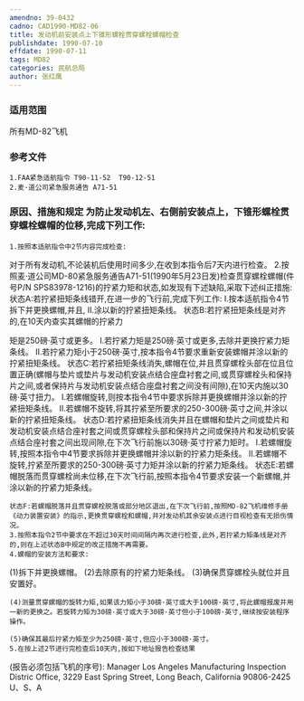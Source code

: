 ```yaml
---
amendno: 39-0432
cadno: CAD1990-MD82-06
title: 发动机前安装点上下锥形螺栓贯穿螺栓螺帽检查
publishdate: 1990-07-10
effdate: 1990-07-11
tags: MD82
categories: 民航总局
author: 张红鹰
---
```


### 适用范围 
所有MD-82飞机

<!--more-->
### 参考文件
    1.FAA紧急适航指令 T90-11-52  T90-12-51 
    2.麦·道公司紧急服务通告 A71-51 

### 原因、措施和规定 为防止发动机左、右侧前安装点上，下锥形螺栓贯穿螺栓螺帽的位移,完成下列工作: 
    1.按照本适航指令中2节内容完成检查: 
对于所有发动机,不论装机后使用时间多少,在收到本指令后7天内进行检查。 
    2.按照麦·道公司MD-80紧急服务通告A71-51(1990年5月23日发)检查贯穿螺栓螺帽(件号P/N SPS83978-1216)的拧紧力矩和状态,如发现有下述缺陷,采取下述纠正措施: 
    状态A:若拧紧扭矩条线错开,在进一步的飞行前,完成下列工作: 
    Ⅰ.按本适航指令4节拆下并更换螺帽,并且, 
Ⅱ.涂以新的拧紧扭矩条线。     状态B:若拧紧扭矩条线是对齐的,在10天内查实其螺帽的拧紧力

  
矩是250磅·英寸或更多。 
    Ⅰ.若拧紧力矩是250磅·英寸或更多,去除并更换拧紧力矩条线。
    Ⅱ.若拧紧力矩小于250磅·英寸,按本指令4节要求重新安装螺帽并涂以新的拧紧扭矩条线。 
    状态C:若拧紧扭矩条线消失,螺帽在位,并且贯穿螺栓头部在位且位置正确(螺帽与垫片或垫片与发动机安装点结合座盘衬套之间,或贯穿螺栓头和保持片之间,或者保持片与发动机安装点结合座盘衬套之间没有间隙),在10天内施以30磅·英寸扭力。 
    Ⅰ.若螺帽旋转,则按本指令4节中要求拆除并更换螺帽并涂以新的拧紧扭矩条线。 
    Ⅱ.若螺帽不旋转,将其拧紧至所要求的250-300磅·英寸之间,并涂以新的拧紧扭矩条线。 
    状态D:若拧紧扭矩条线消失并且在螺帽和垫片之间或垫片和发动机安装点结合座衬套之间或贯穿螺栓头部和保持片之间或保持片和发动机安装点结合座衬套之间出现间隙,在下次飞行前施以30磅·英寸拧紧力矩时。 
    Ⅰ.若螺帽旋转,按照本指令中4节要求拆除并更换螺帽并涂以新的拧紧力矩条线。 
    Ⅱ.若螺帽不旋转,拧紧至所要求的250-300磅·英寸力矩并涂以新的拧紧力矩条线。     状态E:若螺帽脱落而贯穿螺栓尚未位移,在下次飞行前,按照本指令4节要求安装一个新螺帽,并涂以新的拧紧力矩条线。 

    状态F:若螺帽脱落并且贯穿螺栓脱落或部分地区退出,在下次飞行前,按照MD-82飞机维修手册《动力装置安装》的指示,更换贯穿螺栓和螺帽,并对发动机其余安装点进行目视检查有无损伤情况。 
    3.按照本指令2节中要求在不超过30天时间间隔内再次进行检查,此外,若拧紧力矩条线是对齐的,则在上述状态B中规定的改正措施不再需要。 
    4.螺帽的安装方法和要求: 
(1)拆下并更换螺帽。 
(2)去除原有的拧紧力矩条线。 
(3)确保贯穿螺栓头就位并且安置好。 

    (4)测量贯穿螺帽的旋转力矩,如果该力矩小于30磅·英寸或大于100磅·英寸,将此螺帽报废并用一新的更换之。若旋转力矩为30磅·英寸或大于30磅·英寸但小于100磅·英寸,继续按安装程序操作。 
  
    (5)确保其最后拧紧力矩至少为250磅·英寸,但应小于300磅·英寸。 
    5.在按上述2节进行完检查后10天内,按如下地址报告检查结果
(报告必须包括飞机的序号): Manager       Los Angeles Manufacturing Inspection Distric Office, 3229 East Spring Street, Long Beach, California 90806-2425 U、S、A

